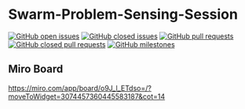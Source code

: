 # Swarm-Problem-Sensing-Session


[![GitHub open issues](https://img.shields.io/github/issues/Catalyst-Swarm/Swarm-Problem-Sensing-Session?style=flat-square)](https://github.com/Catalyst-Swarm/Swarm-Problem-Sensing-Session/issues)
[![GitHub closed issues](https://img.shields.io/github/issues-closed-raw/Catalyst-Swarm/Swarm-Problem-Sensing-Session?style=flat-square)](https://github.com/Catalyst-Swarm/Swarm-Problem-Sensing-Session/issues?q=is%3Aissue+is%3Aclosed)
[![GitHub pull requests](https://img.shields.io/github/issues-pr/Catalyst-Swarm/Swarm-Problem-Sensing-Session)](https://github.com/Catalyst-Swarm/Swarm-Problem-Sensing-Session/pulls)
[![GitHub closed pull requests](https://img.shields.io/github/issues-pr-closed/Catalyst-Swarm/Swarm-Problem-Sensing-Session)](https://github.com/Catalyst-Swarm/TSwarm-Problem-Sensing-Session)
[![GitHub milestones](https://img.shields.io/github/milestones/open/Catalyst-Swarm/Swarm-Problem-Sensing-Session?style=flat-square)](https://github.com/Catalyst-Swarm/Swarm-Problem-Sensing-Session)

## Miro Board

https://miro.com/app/board/o9J_l_ETdso=/?moveToWidget=3074457360445583187&cot=14
